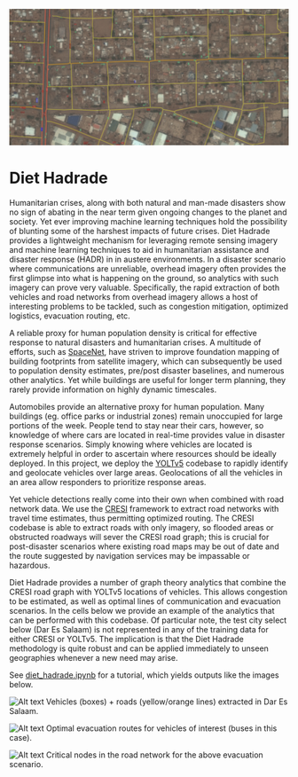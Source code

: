 ![Alt text](/figs/header.png?raw=true "")

# Diet Hadrade

Humanitarian crises, along with both natural and man-made disasters show no sign of abating in the near term given ongoing changes to the planet and society. Yet ever improving machine learning techniques hold the possibility of blunting some of the harshest impacts of future crises.  Diet Hadrade provides a lightweight mechanism for leveraging remote sensing imagery and machine learning techniques to aid in humanitarian assistance and disaster response (HADR) in in austere environments. In a disaster scenario where communications are unreliable, overhead imagery often provides the first glimpse into what is happening on the ground, so analytics with such imagery can prove very valuable.  Specifically, the rapid extraction of both vehicles and road networks from overhead imagery allows a host of interesting problems to be tackled, such as congestion mitigation, optimized logistics, evacuation routing, etc.  

A reliable proxy for human population density is critical for effective response to natural disasters and humanitarian crises. A multitude of efforts, such as [SpaceNet](https://spacenet.ai), have striven to improve foundation mapping of building footprints from satellite imagery, which can subsequently be used to population density estimates, pre/post disaster baselines, and numerous other analytics.  Yet while buildings are useful for longer term planning, they rarely provide  information on highly dynamic timescales.  

Automobiles provide an alternative proxy for human population.  Many buildings (eg. office parks or industrial zones) remain unoccupied for large portions of the week.  People tend to stay near their cars, however, so knowledge of where cars are located in real-time provides value in disaster response scenarios.  Simply knowing where vehicles are located is extremely helpful in order to ascertain where resources should be ideally deployed.  In this project, we deploy the [YOLTv5](https://github.com/avanetten/yoltv5) codebase to rapidly identify and geolocate vehicles over large areas.  Geolocations of all the vehicles in an area allow responders to prioritize response areas.

Yet vehicle detections really come into their own when combined with road network data.  We use the [CRESI](https://github.com/avanetten/cresi) framework to extract road networks with travel time estimates, thus permitting optimized routing.  The CRESI codebase is able to extract roads with only imagery, so flooded areas or obstructed roadways will sever the CRESI road graph; this is crucial for post-disaster scenarios where existing road maps may be out of date and the route suggested by navigation services may be impassable or hazardous.  

Diet Hadrade provides a number of graph theory analytics that combine the CRESI road graph with YOLTv5 locations of vehicles.  This allows congestion to be estimated, as well as optimal lines of communication and evacuation scenarios.  In the cells below we provide an example of the analytics that can be performed with this codebase.  Of particular note, the test city select below (Dar Es Salaam) is not represented in any of the training data for either CRESI or YOLTv5.  The implication is that the Diet Hadrade methodology is quite robust and can be applied immediately to unseen geographies whenever a new need may arise.

See [diet_hadrade.ipynb](https://github.com/avanetten/diet_hadrade/blob/main/notebooks/diet_hadrade.ipynb) for a tutorial, which yields outputs like the images below.

![Alt text](/figs/cars+roads0.png?raw=true "")
Vehicles (boxes) + roads (yellow/orange lines) extracted in Dar Es Salaam.

![Alt text](/figs/evac0.png?raw=true "")
Optimal evacuation routes for vehicles of interest (buses in this case).

![Alt text](/figs/crit_nodes0.png?raw=true "")
Critical nodes in the road network for the above evacuation scenario.




